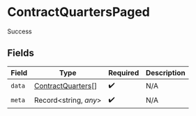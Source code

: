 # ContractQuartersPaged

Success


## Fields

| Field                                                         | Type                                                          | Required                                                      | Description                                                   |
| ------------------------------------------------------------- | ------------------------------------------------------------- | ------------------------------------------------------------- | ------------------------------------------------------------- |
| `data`                                                        | [ContractQuarters](../../models/shared/contractquarters.md)[] | :heavy_check_mark:                                            | N/A                                                           |
| `meta`                                                        | Record<string, *any*>                                         | :heavy_check_mark:                                            | N/A                                                           |